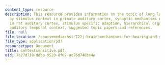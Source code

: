 ```yaml
---
content_type: resource
description: This resource provides information on the topic of long lasting modulation
  by stimulus context in primate auditory cortex, synaptic mechanisms of forward suppression
  in rat auditory cortex, stimulus specific adaption, hierarchical organization of
  auditory temporal context, suggested topic papers and references.
file: null
file_location: /coursemedia/hst-722j-brain-mechanisms-for-hearing-and-speech-fall-2005/7b27d730ddbb95208f07ac76d746be4e_contextsensitive.pdf
file_type: application/pdf
resourcetype: Document
title: contextsensitive.pdf
uid: 7b27d730-ddbb-9520-8f07-ac76d746be4e
---
```

